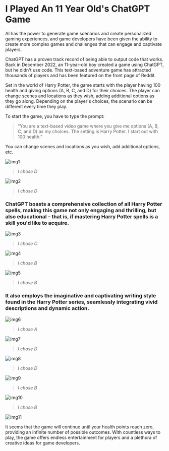 
# I Played An 11 Year Old's ChatGPT Game

AI has the power to generate game scenarios and create personalized gaming experiences, and game developers have been given the ability to create more complex games and challenges that can engage and captivate players.

ChatGPT has a proven track record of being able to output code that works. Back in December 2022, an 11-year-old boy created a game using ChatGPT, but he didn't use code. This text-based adventure game has attracted thousands of players and has been featured on the front page of Reddit.

Set in the world of Harry Potter, the game starts with the player having 100 health and giving options (A, B, C, and D) for their choices. The player can change scenes and locations as they wish, adding additional options as they go along. Depending on the player's choices, the scenario can be different every time they play.

To start the game, you have to type the prompt: 

> “You are a text-based video game where you give me options (A, B, C, and D) as my choices. The setting is Harry Potter. I start out with 100 health.” 

You can change scenes and locations as you wish, add additional options, etc.

![img1](https://i.imgur.com/xIUoOf1.png)

> *I chose D*

![img2](https://i.imgur.com/gkBSobm.png)

>*I chose D*

### ChatGPT boasts a comprehensive collection of all Harry Potter spells, making this game not only engaging and thrilling, but also educational – that is, if mastering Harry Potter spells is a skill you'd like to acquire.

![img3](https://i.imgur.com/6A2aWh7.png)

>*I chose C*

![img4](https://i.imgur.com/tlu6gXv.png)

>*I chose B*

![img5](https://i.imgur.com/VveZaTM.png)

>*I chose B*

### It also employs the imaginative and captivating writing style found in the Harry Potter series, seamlessly integrating vivid descriptions and dynamic action.

![img6](https://i.imgur.com/VveZaTM.png)

>*I chose A* 

![img7](https://i.imgur.com/VNtPdir.png)

>*I chose D*

![img8](https://i.imgur.com/thh2Wai.png)

>*I chose D*

![img9](https://i.imgur.com/thh2Wai.png)

>*I chose B*

![img10](https://i.imgur.com/qDG9tR3.png)

>*I chose B* 

![img11](https://i.imgur.com/4mm70qW.png)

It seems that the game will continue until your health points reach zero, providing an infinite number of possible outcomes. With countless ways to play, the game offers endless entertainment for players and a plethora of creative ideas for game developers.



